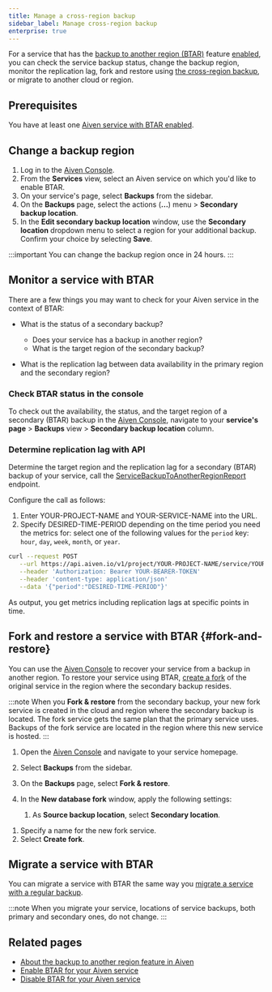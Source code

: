 ```yaml
---
title: Manage a cross-region backup
sidebar_label: Manage cross-region backup
enterprise: true
---
```


For a service that has the [backup to another region (BTAR)](/docs/platform/concepts/backup-to-another-region) feature [enabled](/docs/platform/howto/btar/enable-backup-to-another-region), you can check the service backup status, change the backup region, monitor the replication lag, fork and restore using [the cross-region backup](/docs/platform/concepts/backup-to-another-region), or migrate to another cloud or region.

## Prerequisites

You have at least one
[Aiven service with BTAR enabled](/docs/platform/howto/btar/enable-backup-to-another-region).

## Change a backup region

1. Log in to the [Aiven Console](https://console.aiven.io/).
1. From the **Services** view, select an Aiven service on which you'd like to enable BTAR.
1. On your service's page, select **Backups** from the sidebar.
1. On the **Backups** page, select the actions (**...**) menu > **Secondary backup
   location**.
1. In the **Edit secondary backup location** window, use the **Secondary location**
   dropdown menu to select a region for your additional backup. Confirm your choice by
   selecting **Save**.

:::important
You can change the backup region once in 24 hours.
:::

## Monitor a service with BTAR

There are a few things you may want to check for your Aiven service in the context of
BTAR:

- What is the status of a secondary backup?

  - Does your service has a backup in another region?
  - What is the target region of the secondary backup?

- What is the replication lag between data availability in the primary region and the
  secondary region?

### Check BTAR status in the console

To check out the availability, the status, and the target region of a secondary (BTAR)
backup in the [Aiven Console](https://console.aiven.io/), navigate to your
**service's page** > **Backups** view > **Secondary backup location** column.

### Determine replication lag with API

Determine the target region and the replication lag for a secondary (BTAR) backup of
your service, call the
[ServiceBackupToAnotherRegionReport](https://api.aiven.io/doc/#tag/Service/operation/ServiceBackupToAnotherRegionReport)
endpoint.

Configure the call as follows:

1. Enter YOUR-PROJECT-NAME and YOUR-SERVICE-NAME into the URL.
1. Specify DESIRED-TIME-PERIOD depending on the time period you need the metrics for:
   select one of the following values for the `period` key: `hour`, `day`, `week`,
   `month`, or `year`.

```bash
curl --request POST                                                                                                     \
   --url https://api.aiven.io/v1/project/YOUR-PROJECT-NAME/service/YOUR-SERVICE-NAME/backup_to_another_region/report    \
   --header 'Authorization: Bearer YOUR-BEARER-TOKEN'                                                                   \
   --header 'content-type: application/json'                                                                            \
   --data '{"period":"DESIRED-TIME-PERIOD"}'
```

As output, you get metrics including replication lags at specific points in time.

## Fork and restore a service with BTAR {#fork-and-restore}

You can use the [Aiven Console](https://console.aiven.io/) to recover your service from a
backup in another region. To restore your service using BTAR,
[create a fork](/docs/platform/howto/console-fork-service) of the original service in the
region where the secondary backup resides.

:::note
When you **Fork & restore** from the secondary backup, your new fork service is created in
the cloud and region where the secondary backup is located. The fork service gets the same
plan that the primary service uses. Backups of the fork service are located in the region
where this new service is hosted.
:::

1. Open the [Aiven Console](https://console.aiven.io/) and navigate to your service
   homepage.
1. Select **Backups** from the sidebar.
1. On the **Backups** page, select **Fork & restore**.
1. In the **New database fork** window, apply the following settings:

   1. As **Source backup location**, select **Secondary location**.
<!--1. As **Source backup version**, select either **Latest transaction** or **Point in
      time**.

      :::note
      For the point-in-time recovery (PITR) option, set up the time to no later than the
      time of taking the latest backup.
      :::-->

   1. Specify a name for the new fork service.
   1. Select **Create fork**.

## Migrate a service with BTAR

You can migrate a service with BTAR the same way you
[migrate a service with a regular backup](/docs/platform/howto/migrate-services-cloud-region).

:::note
When you migrate your service, locations of service backups, both primary and secondary
ones, do not change.
:::

## Related pages

- [About the backup to another region feature in Aiven](/docs/platform/concepts/backup-to-another-region)
- [Enable BTAR for your Aiven service](/docs/platform/howto/btar/enable-backup-to-another-region)
- [Disable BTAR for your Aiven service](/docs/platform/howto/btar/disable-backup-to-another-region)
